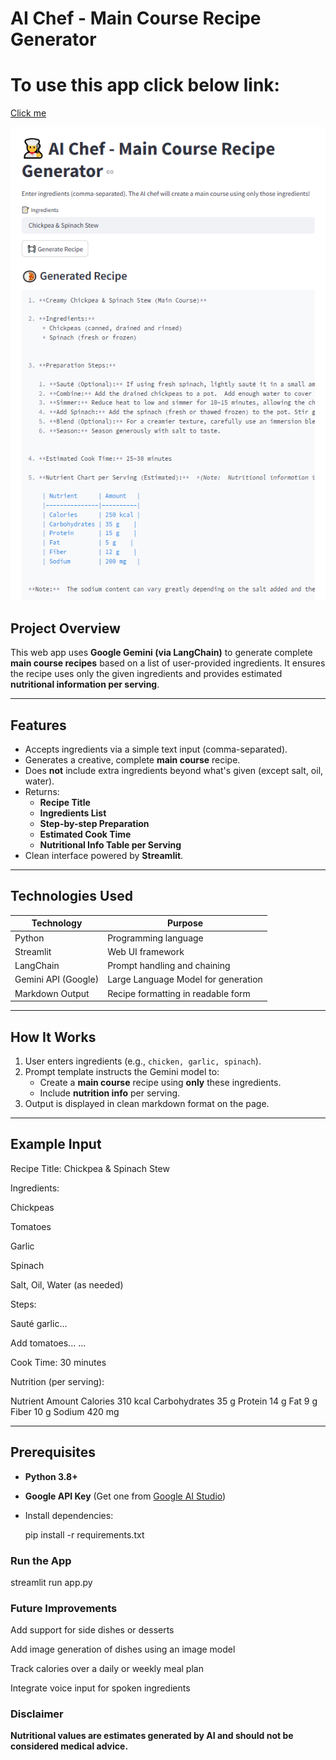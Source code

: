 #  AI Chef - Main Course Recipe Generator

# To use this app click below link:

[Click me](https://aimlprojects-kappqrtxpdrovdwwzkboowk.streamlit.app/)


![Img](image.png)

## **Project Overview**

This web app uses **Google Gemini (via LangChain)** to generate complete **main course recipes** based on a list of user-provided ingredients. It ensures the recipe uses only the given ingredients and provides estimated **nutritional information per serving**.

---

## **Features**

- Accepts ingredients via a simple text input (comma-separated).
- Generates a creative, complete **main course** recipe.
- Does **not** include extra ingredients beyond what's given (except salt, oil, water).
- Returns:
  - **Recipe Title**
  - **Ingredients List**
  - **Step-by-step Preparation**
  - **Estimated Cook Time**
  - **Nutritional Info Table per Serving**
- Clean interface powered by **Streamlit**.

---

## **Technologies Used**

| **Technology**        | **Purpose**                                 |
|-----------------------|----------------------------------------------|
| Python                | Programming language                         |
| Streamlit             | Web UI framework                             |
| LangChain             | Prompt handling and chaining                 |
| Gemini API (Google)   | Large Language Model for generation          |
| Markdown Output       | Recipe formatting in readable form           |

---

## **How It Works**

1. User enters ingredients (e.g., `chicken, garlic, spinach`).
2. Prompt template instructs the Gemini model to:
   - Create a **main course** recipe using **only** these ingredients.
   - Include **nutrition info** per serving.
3. Output is displayed in clean markdown format on the page.

---

## **Example Input**

Recipe Title: Chickpea & Spinach Stew

Ingredients:

Chickpeas

Tomatoes

Garlic

Spinach

Salt, Oil, Water (as needed)

Steps:

Sauté garlic...

Add tomatoes...
...

Cook Time: 30 minutes

Nutrition (per serving):

Nutrient	Amount
Calories	310 kcal
Carbohydrates	35 g
Protein	14 g
Fat	9 g
Fiber	10 g
Sodium	420 mg


---

## **Prerequisites**

- **Python 3.8+**
- **Google API Key** (Get one from [Google AI Studio](https://aistudio.google.com/app/apikey))

- Install dependencies:
 
  pip install -r requirements.txt

### Run the App

streamlit run app.py

### Future Improvements

Add support for side dishes or desserts

Add image generation of dishes using an image model

Track calories over a daily or weekly meal plan

Integrate voice input for spoken ingredients

### Disclaimer

**Nutritional values are estimates generated by AI and should not be considered medical advice.**